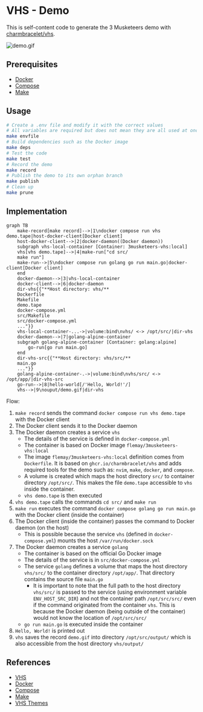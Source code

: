 # VHS - Demo

This is self-content code to generate the 3 Musketeers demo with [charmbracelet/vhs](https://github.com/charmbracelet/vhs).

![demo.gif](../../vhs-demo/demo.gif)

## Prerequisites

- [Docker](https://www.docker.com/)
- [Compose](https://docs.docker.com/compose/)
- [Make](https://www.gnu.org/software/make/)

## Usage

```bash
# Create a .env file and modify it with the correct values
# All variables are required but does not mean they are all used at once
make envfile
# Build dependencies such as the Docker image
make deps
# Test the code
make test
# Record the demo
make record
# Publish the demo to its own orphan branch
make publish
# Clean up
make prune
```

## Implementation

```mermaid
graph TB
    make-record[make record]-->|1\ndocker compose run vhs demo.tape|host-docker-client[Docker client]
    host-docker-client-->|2|docker-daemon((Docker daemon))
    subgraph vhs-local-container [Container: 3musketeers-vhs:local]
    vhs[vhs demo.tape]-->|4|make-run["cd src/
    make run"]
    make-run-->|5\ndocker compose run golang go run main.go|docker-client[Docker client]
    end
    docker-daemon-->|3|vhs-local-container
    docker-client-->|6|docker-daemon
    dir-vhs{{"**Host directory: vhs/**
    Dockerfile
    Makefile
    demo.tape
    docker-compose.yml
    src/Makefile
    src/docker-compose.yml
    ..."}}
    vhs-local-container-...->|volume:bind\nvhs/ <-> /opt/src/|dir-vhs
    docker-daemon-->|7|golang-alpine-container
    subgraph golang-alpine-container [Container: golang:alpine]
        go-run[go run main.go]
    end
    dir-vhs-src{{"**Host directory: vhs/src/**
    main.go
    ..."}}
    golang-alpine-container-.->|volume:bind\nvhs/src/ <-> /opt/app/|dir-vhs-src
    go-run-->|8|hello-world[/'Hello, World!'/]
    vhs-->|9\nouput/demo.gif|dir-vhs
```

Flow:

1. `make record` sends the command `docker compose run vhs demo.tape` with the Docker client
2. The Docker client sends it to the Docker daemon
3. The Docker daemon creates a service `vhs`
	- The details of the service is defined in `docker-compose.yml`
	- The container is based on Docker image `flemay/3musketeers-vhs:local`
	- The image `flemay/3musketeers-vhs:local` definition comes from `Dockerfile`. It is based on `ghcr.io/charmbracelet/vhs` and adds required tools for the demo such as: `nvim`, `make`, `docker`, and `compose`.
	- A volume is created which maps the host directory `src/` to container directory `/opt/src/`. This makes the file `demo.tape` accessible to `vhs` inside the container.
	- `vhs demo.tape` is then executed
4. `vhs demo.tape` calls the commands `cd src/` and `make run`
5. `make run` executes the command `docker compose golang go run main.go` with the Docker client (inside the container)
6. The Docker client (inside the container) passes the command to Docker daemon (on the host)
	- This is possible because the service `vhs` (defined in `docker-compose.yml`) mounts the host `/var/run/docker.sock`
7. The Docker daemon creates a service `golang`
	- The container is based on the official Go Docker image
	- The details of the service is in `src/docker-compose.yml`
	- The service `golang` defines a volume that maps the host directory `vhs/src/` to the container directory `/opt/app/`. That directory contains the source file `main.go`
		- It is important to note that the full path to the host directory `vhs/src/` is passed to the service (using environment variable `ENV_HOST_SRC_DIR`) and not the container path `/opt/src/src/` even if the command originated from the container `vhs`. This is because the Docker daemon (being outside of the container) would not know the location of `/opt/src/src/`
	- `go run main.go` is executed inside the container
8. `Hello, World!` is printed out
9. `vhs` saves the record `demo.gif` into directory `/opt/src/output/` which is also accessible from the host directory `vhs/output/`

## References

- [VHS](https://github.com/charmbracelet/vhs)
- [Docker](https://www.docker.com/)
- [Compose](https://docs.docker.com/compose/)
- [Make](https://www.gnu.org/software/make/)
- [VHS Themes](https://github.com/flemay/vhs-themes)

